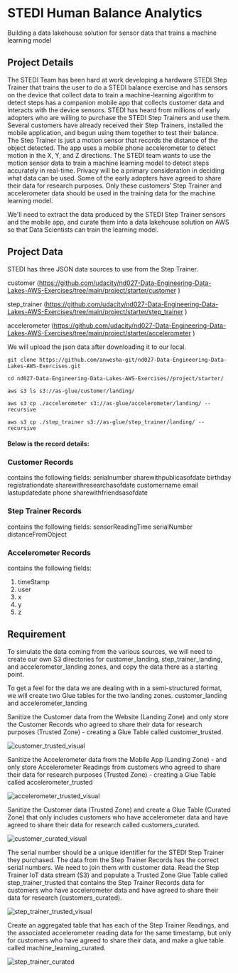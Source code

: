 # STEDI Human Balance Analytics
Building a data lakehouse solution for sensor data that trains a machine learning model
## Project Details
The STEDI Team has been hard at work developing a hardware STEDI Step Trainer that trains the user to do a STEDI balance exercise and has sensors on the device that collect data to train a machine-learning algorithm to detect steps has a companion mobile app that collects customer data and interacts with the device sensors.
STEDI has heard from millions of early adopters who are willing to purchase the STEDI Step Trainers and use them.
Several customers have already received their Step Trainers, installed the mobile application, and begun using them together to test their balance. The Step Trainer is just a motion sensor that records the distance of the object detected. The app uses a mobile phone accelerometer to detect motion in the X, Y, and Z directions.
The STEDI team wants to use the motion sensor data to train a machine learning model to detect steps accurately in real-time. Privacy will be a primary consideration in deciding what data can be used.
Some of the early adopters have agreed to share their data for research purposes. Only these customers’ Step Trainer and accelerometer data should be used in the training data for the machine learning model.

We'll need to extract the data produced by the STEDI Step Trainer sensors and the mobile app, and curate them into a data lakehouse solution on AWS so that Data Scientists can train the learning model.

## Project Data
STEDI has three JSON data sources to use from the Step Trainer.

customer  (https://github.com/udacity/nd027-Data-Engineering-Data-Lakes-AWS-Exercises/tree/main/project/starter/customer )

step_trainer  (https://github.com/udacity/nd027-Data-Engineering-Data-Lakes-AWS-Exercises/tree/main/project/starter/step_trainer )

accelerometer  (https://github.com/udacity/nd027-Data-Engineering-Data-Lakes-AWS-Exercises/tree/main/project/starter/accelerometer )

We will upload the json data after downloading it to our local. 

 `git clone https://github.com/anwesha-git/nd027-Data-Engineering-Data-Lakes-AWS-Exercises.git`

  `cd nd027-Data-Engineering-Data-Lakes-AWS-Exercises//project/starter/`

 `` aws s3 ls s3://as-glue/customer/landing/ ``

 `` aws s3 cp ./accelerometer s3://as-glue/accelerometer/landing/ --recursive ``

 `` aws s3 cp ./step_trainer s3://as-glue/step_trainer/landing/ --recursive ``


#### Below is the record details:

### Customer Records
contains the following fields:
serialnumber
sharewithpublicasofdate
birthday
registrationdate
sharewithresearchasofdate
customername
email
lastupdatedate
phone
sharewithfriendsasofdate

### Step Trainer Records
contains the following fields:
sensorReadingTime
serialNumber
distanceFromObject

### Accelerometer Records
contains the following fields:
1. timeStamp
2. user
3. x
4. y
5. z

## Requirement
To simulate the data coming from the various sources, we will need to create our own S3 directories for customer_landing, step_trainer_landing, and accelerometer_landing zones, and copy the data there as a starting point.
  
To get a feel for the data we are dealing with in a semi-structured format, we will create two Glue tables for the two landing zones. customer_landing and accelerometer_landing
  
Sanitize the Customer data from the Website (Landing Zone) and only store the Customer Records who agreed to share their data for research purposes (Trusted Zone) - creating a Glue Table called customer_trusted.

![customer_trusted_visual](https://github.com/anwesha-git/spark/assets/122990634/cba3a92b-724f-4c4a-8852-b8e817f099f9)

Sanitize the Accelerometer data from the Mobile App (Landing Zone) - and only store Accelerometer Readings from customers who agreed to share their data for research purposes (Trusted Zone) - creating a Glue Table called accelerometer_trusted

![accelerometer_trusted_visual](https://github.com/anwesha-git/spark/assets/122990634/d1849e95-0b9f-4ea4-b188-43ddda7ba6e2)

Sanitize the Customer data (Trusted Zone) and create a Glue Table (Curated Zone) that only includes customers who have accelerometer data and have agreed to share their data for research called customers_curated.

![customer_curated_visual](https://github.com/anwesha-git/spark/assets/122990634/e9aa4c84-8266-4148-b370-c2eec01056ee)

The serial number should be a unique identifier for the STEDI Step Trainer they purchased. The data from the Step Trainer Records has the correct serial numbers. We need to join them with customer data. Read the Step Trainer IoT data stream (S3) and populate a Trusted Zone Glue Table called step_trainer_trusted that contains the Step Trainer Records data for customers who have accelerometer data and have agreed to share their data for research (customers_curated).

![step_trainer_trusted_visual](https://github.com/anwesha-git/spark/assets/122990634/b7267d42-275a-4c90-8495-d4d5cb46dc49)


Create an aggregated table that has each of the Step Trainer Readings, and the associated accelerometer reading data for the same timestamp, but only for customers who have agreed to share their data, and make a glue table called machine_learning_curated.

![step_trainer_curated](https://github.com/anwesha-git/spark/assets/122990634/4905342f-585f-4723-bad6-54278056c744)

